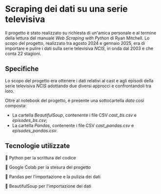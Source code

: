 # Scraping dei dati su una serie televisiva
Il progetto è stato realizzato su richiesta di un'amica personale e al termine della lettura del manuale *Web Scraping with Python* di Ryan Mitchell. Lo scopo del progetto, realizzato tra agosto 2024 e gennaio 2025, era di importare e pulire i dati sulla serie televisiva *NCIS*, in onda dal 2003 e che conta 22 stagioni.

## Specifiche

Lo scopo del progetto era ottenere i dati relativi al cast e agli episodi della serie televisiva *NCIS* adottando due diversi approcci e confrontandoli tra loro.

Oltre al notebook del progetto, è presente una sottocartella *data* così composta:
- La cartella *BeautifulSoup*, contenente i file CSV *cast_bs.csv* e *episodes_bs.csv*;
- La cartella *Pandas*, contenente i file CSV *cast_pandas.csv* e *episodes_pandas.csv*.

## Tecnologie utilizzate

🐍 Python per la scrittura del codice

🤝 Google Colab per la stesura del progetto

🐼 Pandas per l'importazione e la pulizia dei dati

🍲 BeautifulSoup per l'importazione dei dati
